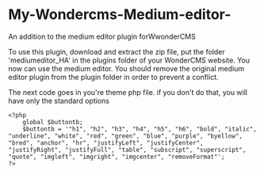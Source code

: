 # My-Wondercms-Medium-editor-
An addition to the medium editor plugin forWwonderCMS

To use this plugin, download and extract the zip file, put the folder 'mediumeditor_HA' in the plugins folder of your WonderCMS website. You now can use the medium editor. You should remove the original medium editor plugin from the plugin folder in order to prevent a conflict.

The next code goes in you're theme php file. if you don't do that, you will have only the standard options

```
<?php
	global $buttontb;
	$buttontb = '"h1", "h2", "h3", "h4", "h5", "h6", "bold", "italic", "underline", "white", "red", "green", "blue", "purple", "byellow", "bred", "anchor", "hr", "justifyLeft", "justifyCenter", "justifyRight", "justifyFull", "table", "subscript", "superscript", "quote", "imgleft", "imgright", "imgcenter", "removeFormat"';
?>
```

